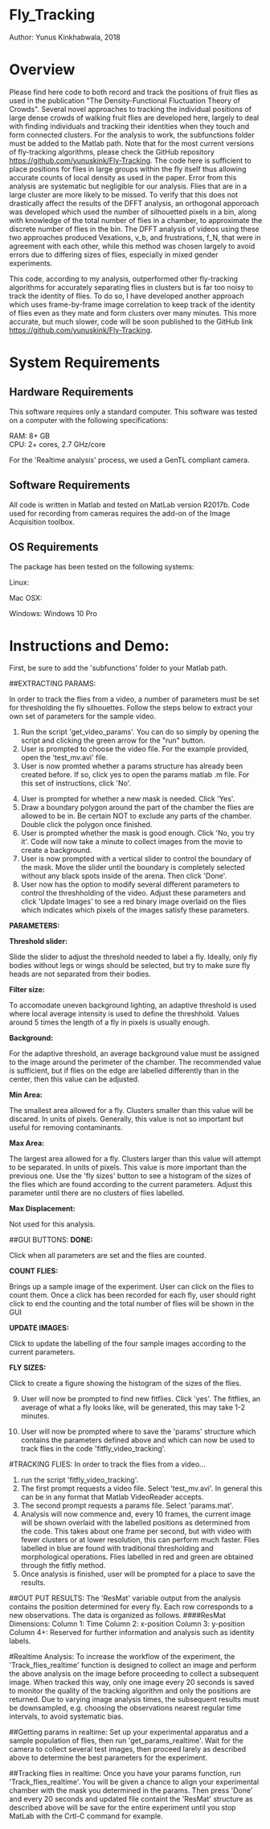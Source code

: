 # Fly_Tracking
Author: Yunus Kinkhabwala, 2018

# Overview
Please find here code to both record and track the positions of fruit flies as used in the publication "The Density-Functional Fluctuation Theory of Crowds". Several novel approaches to tracking the individual positions of large dense crowds of walking fruit flies are developed here, largely to deal with finding individuals and tracking their identities when they touch and form connected clusters. For the analysis to work, the subfunctions folder must be added to the Matlab path.
Note that for the most current versions of fly-tracking algorithms, please check the GitHub repository https://github.com/yunuskink/Fly-Tracking. The code here is sufficient to place positions for flies in large groups within the fly itself thus allowing accurate counts of local density as used in the paper.
Error from this analysis are systematic but negligible for our analysis. Flies that are in a large cluster are more likely to be missed. To verify that this does not drastically affect the results of the DFFT analysis, an orthogonal apporoach was developed which used the number of silhouetted pixels in a bin, along with knowledge of the total number of flies in a chamber, to approximate the discrete number of flies in the bin. The DFFT analysis of videos using these two approaches produced Vexations, v_b, and frustrations, f_N, that were in agreement with each other, while this method was chosen largely to avoid errors due to differing sizes of flies, especially in mixed gender experiments.

This code, according to my analysis, outperformed other fly-tracking algorithms for accurately separating flies in clusters but is far too noisy to track the identity of flies. To do so, I have developed another approach which uses frame-by-frame image correlation to keep track of the identity of flies even as they mate and form clusters over many minutes. This more accurate, but much slower, code will be soon published to the GitHub link https://github.com/yunuskink/Fly-Tracking.

# System Requirements

## Hardware Requirements

This software requires only a standard computer. This software was tested on a computer with the following specifications:

RAM: 8+ GB  
CPU: 2+ cores, 2.7 GHz/core

For the 'Realtime analysis' process, we used a GenTL compliant camera.

## Software Requirements

All code is written in Matlab and tested on MatLab version R2017b. Code used for recording from cameras requires the add-on of the Image Acquisition toolbox. 

## OS Requirements
The package has been tested on the following systems:

Linux: 

Mac OSX:  

Windows: Windows 10 Pro

# Instructions and Demo:
First, be sure to add the 'subfunctions' folder to your Matlab path.

##EXTRACTING PARAMS:

In order to track the flies from a video, a number of parameters must be set for thresholding the fly silhouettes.
Follow the steps below to extract your own set of parameters for the sample video.
1. Run the script 'get_video_params'. You can do so simply by opening the script and clicking the green arrow for the "run" button.
1. User is prompted to choose the video file. For the example provided, open the 'test_mv.avi' file.
1. User is now promted whether a params structure has already been created before. If so, click yes to open the params matlab .m file. For this set of instructions, click 'No'.
4) User is prompted for whether a new mask is needed. Click 'Yes'.
5) Draw a boundary polygon around the part of the chamber the flies are allowed to be in. Be certain NOT to exclude any parts of the chamber. Double click the polygon once finished.
6) User is prompted whether the mask is good enough. Click 'No, you try it'. Code will now take a minute to collect images from the movie to create a background.
7) User is now prompted with a vertical slider to control the boundary of the mask. Move the slider until the boundary is completely selected without any black spots inside of the arena. Then click 'Done'.
8) User now has the option to modify several different parameters to control the threshholding of the video. Adjust these parameters and click 'Update Images' to see a red binary image overlaid on the flies which indicates which pixels of the images satisfy these parameters.

**PARAMETERS:**

**Threshold slider:**

Slide the slider to adjust the threshold needed to label a fly. Ideally, only fly bodies without legs or wings should be selected, but try to make sure fly heads are not separated from their bodies.

**Filter size:**

To accomodate uneven background lighting, an adaptive threshold is used where local average intensity is used to define the threshhold. Values around 5 times the length of a fly in pixels is usually enough.

**Background:**

For the adaptive threshold, an average background value must be assigned to the image around the perimeter of the chamber. The recommended value is sufficient, but if flies on the edge are labelled differently than in the center, then this value can be adjusted.

**Min Area:**

The smallest area allowed for a fly. Clusters smaller than this value will be discared. In units of pixels. Generally, this value is not so important but useful for removing contaminants.

**Max Area:**

The largest area allowed for a fly. Clusters larger than this value will attempt to be separated. In units of pixels. This value is more important than the previous one. Use the 'fly sizes' button to see a histogram of the sizes of the flies which are found according to the current parameters. Adjust this parameter until there are no clusters of flies labelled.

**Max Displacement:**

Not used for this analysis.

##GUI BUTTONS:
**DONE:**

Click when all parameters are set and the flies are counted.

**COUNT FLIES:**

Brings up a sample image of the experiment. User can click on the flies to count them. Once a click has been recorded for each fly, user should right click to end the counting and the total number of flies will be shown in the GUI

**UPDATE IMAGES:**

Click to update the labelling of the four sample images according to the current parameters.

**FLY SIZES:**

Click to create a figure showing the histogram of the sizes of the flies. 

9) User will now be prompted to find new fitflies. Click 'yes'. The fitflies, an average of what a fly looks like, will be generated, this may take 1-2 minutes.

10) User will now be prompted where to save the 'params' structure which contains the parameters defined above and which can now be used to track flies in the code 'fitfly_video_tracking'.

#TRACKING FLIES:
In order to track the flies from a video...

1) run the script 'fitfly_video_tracking'.
2) The first prompt requests a video file. Select 'test_mv.avi'. In general this can be in any format that Matlab VideoReader accepts.
3) The second prompt requests a params file. Select 'params.mat'.
4) Analysis will now commence and, every 10 frames, the current image will be shown overlaid with the labelled positions as determined from the code. This takes about one frame per second, but with video with fewer clusters or at lower resolution, this can perform much faster. Flies labelled in blue are found with traditional thresholding and morphological operations. Flies labelled in red and green are obtained through the fitfly method.
5) Once analysis is finished, user will be prompted for a place to save the results.

##OUT PUT RESULTS:
The 'ResMat' variable output from the analysis contains the position determined for every fly. Each row corresponds to a new observations. The data is organized as follows.
####ResMat Dimensions:
Column 1: Time
Column 2: x-position
Column 3: y-position
Column 4+: Reserved for further information and analysis such as identity labels.

#Realtime Analysis:
To increase the workflow of the experiment, the 'Track_flies_realtime' function is designed to collect an image and perform the above analysis on the image before proceeding to collect a subsequent image. When tracked this way, only one image every 20 seconds is saved to monitor the quality of the tracking algorithm and only the positions are returned. Due to varying image analysis times, the subsequent results must be downsampled, e.g. choosing the observations nearest regular time intervals, to avoid systematic bias.

##Getting params in realtime:
Set up your experimental apparatus and a sample population of flies, then run 'get_params_realtime'. Wait for the camera to collect several test images, then proceed larely as described above to determine the best parameters for the experiment.

##Tracking flies in realtime:
Once you have your params function, run 'Track_flies_realtime'. You will be given a chance to align your experimental chamber with the mask you determined in the params. Then press 'Done' and every 20 seconds and updated file containt the 'ResMat' structure as described above will be save for the entire experiment until you stop MatLab with the Crtl-C command for example.


